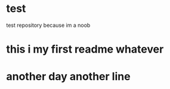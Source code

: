 # test
test repository because im a noob
# this i my first readme whatever
# another day another line
